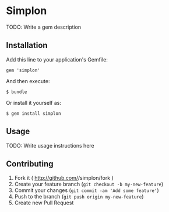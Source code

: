 # Simplon

TODO: Write a gem description

## Installation

Add this line to your application's Gemfile:

    gem 'simplon'

And then execute:

    $ bundle

Or install it yourself as:

    $ gem install simplon

## Usage

TODO: Write usage instructions here

## Contributing

1. Fork it ( http://github.com/<my-github-username>/simplon/fork )
2. Create your feature branch (`git checkout -b my-new-feature`)
3. Commit your changes (`git commit -am 'Add some feature'`)
4. Push to the branch (`git push origin my-new-feature`)
5. Create new Pull Request
